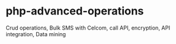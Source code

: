 # php-advanced-operations
Crud operations, Bulk SMS with Celcom, call API, encryption, API integration, Data mining
